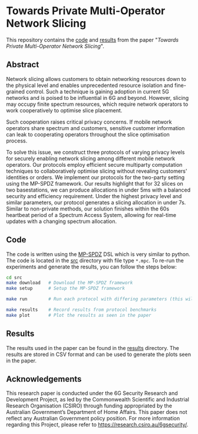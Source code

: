 # Towards Private Multi-Operator Network Slicing

This repository contains the [code](./src) and [results](./results) from the paper "_Towards Private Multi-Operator Network Slicing_".

## Abstract

Network slicing allows customers to obtain networking resources down to the physical level and enables unprecedented resource isolation and fine-grained control.
Such a technique is gaining adoption in current 5G networks and is poised to be influential in 6G and beyond.
However, slicing may occupy finite spectrum resources, which require network operators to work cooperatively to optimise slice placement.

Such cooperation raises critical privacy concerns.
If mobile network operators share spectrum and customers, sensitive customer information can leak to cooperating operators throughout the slice optimisation process.

To solve this issue, we construct three protocols of varying privacy levels for securely enabling network slicing among different mobile network operators.
Our protocols employ efficient secure multiparty computation techniques to collaboratively optimise slicing without revealing customers' identities or orders.
We implement our protocols for the two-party setting using the MP-SPDZ framework.
Our results highlight that for $32$ slices on two basestations, we can produce allocations in under $5$ms with a balanced security and efficiency requirement.
Under the highest privacy level and similar parameters, our protocol generates a slicing allocation in under $7$s.
Similar to non-private methods, our solution finishes within the $60$s heartbeat period of a Spectrum Access System, allowing for real-time updates with a changing spectrum allocation.

## Code

The code is written using the [MP-SPDZ](https://github.com/data61/MP-SPDZ) DSL which is very similar to python. The code is located in the [src](./src/) directory with file type `*.mpc`. To re-run the experiments and generate the results, you can follow the steps below:

```bash
cd src
make download   # Download the MP-SPDZ framework
make setup      # Setup the MP-SPDZ framework

make run        # Run each protocol with differing parameters (this will not record data)

make results    # Record results from protocol benchmarks
make plot       # Plot the results as seen in the paper
```

## Results

The results used in the paper can be found in the [results](./results/) directory. The results are stored in CSV format and can be used to generate the plots seen in the paper.

## Acknowledgements

This research paper is conducted under the 6G Security Research and Development Project, as led by the Commonwealth Scientific and Industrial Research Organisation (CSIRO) through funding appropriated by the Australian Government’s Department of Home Affairs.
This paper does not reflect any Australian Government policy position.
For more information regarding this Project, please refer to https://research.csiro.au/6gsecurity/.
